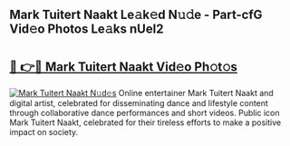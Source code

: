 ## Mark Tuitert Naakt Le𝚊k𝚎d N𝚞𝚍e - Part-cfG Vid𝚎o Photos Le𝚊ks nUel2

# <h2><a href="http://fb3hbeo.evod.top/?m=Mark+Tuitert+Naakt">🔗 👉🔴 Mark Tuitert Naakt Vid𝚎o Ph𝚘t𝚘s</a></h2>

[![Mark Tuitert Naakt N𝚞d𝚎s](https://i.imgur.com/8V9OHl7.gif)](http://fb3hbeo.evod.top/?m=Mark+Tuitert+Naakt)
Online entertainer Mark Tuitert Naakt and digital artist, celebrated for disseminating dance and lifestyle content through collaborative dance performances and short videos. Public icon Mark Tuitert Naakt, celebrated for their tireless efforts to make a positive impact on society. 
